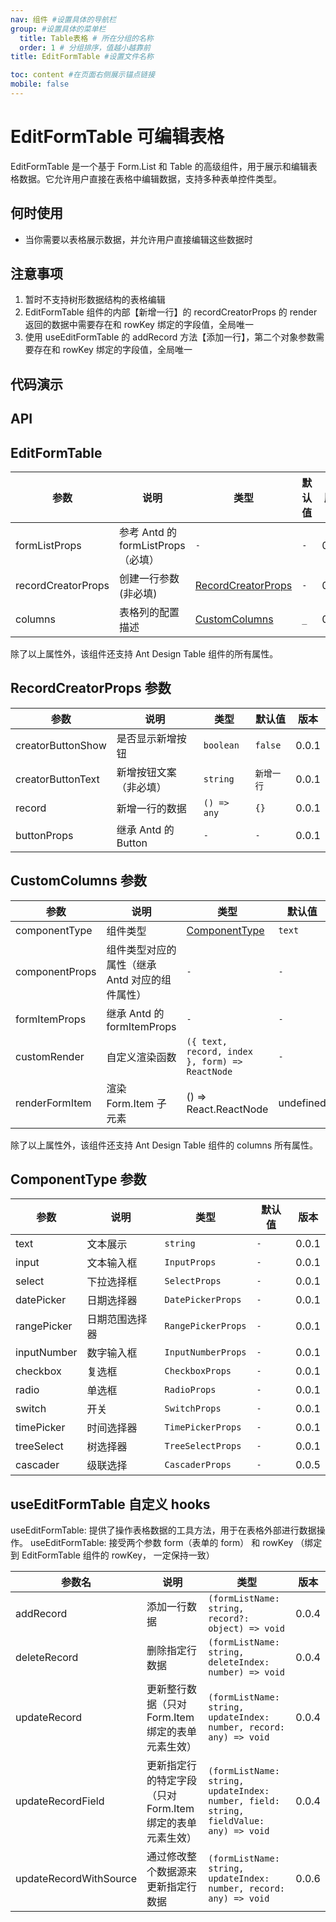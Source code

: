 ```yaml
---
nav: 组件 #设置具体的导航栏
group: #设置具体的菜单栏
  title: Table表格 # 所在分组的名称
  order: 1 # 分组排序，值越小越靠前
title: EditFormTable #设置文件名称

toc: content #在页面右侧展示锚点链接
mobile: false
---
```


# EditFormTable 可编辑表格

EditFormTable 是一个基于 Form.List 和 Table 的高级组件，用于展示和编辑表格数据。它允许用户直接在表格中编辑数据，支持多种表单控件类型。

## 何时使用

- 当你需要以表格展示数据，并允许用户直接编辑这些数据时

## 注意事项

1. 暂时不支持树形数据结构的表格编辑
2. EditFormTable 组件的内部【新增一行】的 recordCreatorProps 的 render 返回的数据中需要存在和 rowKey 绑定的字段值，全局唯一
3. 使用 useEditFormTable 的 addRecord 方法【添加一行】，第二个对象参数需要存在和 rowKey 绑定的字段值，全局唯一

## 代码演示

<code src="./demo/editFormTable" ></code>

## API

## EditFormTable

| 参数               | 说明                               | 类型                                           | 默认值 | 版本  |
| ------------------ | ---------------------------------- | ---------------------------------------------- | ------ | ----- |
| formListProps      | 参考 Antd 的 formListProps（必填） | `-`                                            | `-`    | 0.0.1 |
| recordCreatorProps | 创建一行参数(非必填)               | [RecordCreatorProps](#recordcreatorprops-参数) | `-`    | 0.0.1 |
| columns            | 表格列的配置描述                   | [CustomColumns](#customcolumns-参数)           | `_`    | 0.0.1 |

除了以上属性外，该组件还支持 Ant Design Table 组件的所有属性。

## RecordCreatorProps 参数

| 参数              | 说明                   | 类型        | 默认值     | 版本  |
| ----------------- | ---------------------- | ----------- | ---------- | ----- |
| creatorButtonShow | 是否显示新增按钮       | `boolean`   | `false`    | 0.0.1 |
| creatorButtonText | 新增按钮文案（非必填） | `string`    | `新增一行` | 0.0.1 |
| record            | 新增一行的数据         | `() => any` | `{}`       | 0.0.1 |
| buttonProps       | 继承 Antd 的 Button    | `-`         | `-`        | 0.0.1 |

## CustomColumns 参数

| 参数           | 说明                                           | 类型                                           | 默认值    | 版本  |
| -------------- | ---------------------------------------------- | ---------------------------------------------- | --------- | ----- |
| componentType  | 组件类型                                       | [ComponentType](#componenttype-参数)           | `text`    | 0.0.1 |
| componentProps | 组件类型对应的属性（继承 Antd 对应的组件属性） | `-`                                            | `-`       | 0.0.1 |
| formItemProps  | 继承 Antd 的 formItemProps                     | `-`                                            | `-`       | 0.0.1 |
| customRender   | 自定义渲染函数                                 | `({ text, record, index }, form) => ReactNode` | `-`       | 0.0.1 |
| renderFormItem | 渲染 Form.Item 子元素                          | () => React.ReactNode                          | undefined | 0.0.5 |

除了以上属性外，该组件还支持 Ant Design Table 组件的 columns 所有属性。

## ComponentType 参数

| 参数        | 说明           | 类型               | 默认值 | 版本  |
| ----------- | -------------- | ------------------ | ------ | ----- |
| text        | 文本展示       | `string`           | `-`    | 0.0.1 |
| input       | 文本输入框     | `InputProps`       | `-`    | 0.0.1 |
| select      | 下拉选择框     | `SelectProps`      | `-`    | 0.0.1 |
| datePicker  | 日期选择器     | `DatePickerProps`  | `-`    | 0.0.1 |
| rangePicker | 日期范围选择器 | `RangePickerProps` | `-`    | 0.0.1 |
| inputNumber | 数字输入框     | `InputNumberProps` | `-`    | 0.0.1 |
| checkbox    | 复选框         | `CheckboxProps`    | `-`    | 0.0.1 |
| radio       | 单选框         | `RadioProps`       | `-`    | 0.0.1 |
| switch      | 开关           | `SwitchProps`      | `-`    | 0.0.1 |
| timePicker  | 时间选择器     | `TimePickerProps`  | `-`    | 0.0.1 |
| treeSelect  | 树选择器       | `TreeSelectProps`  | `-`    | 0.0.1 |
| cascader    | 级联选择       | `CascaderProps`    | `-`    | 0.0.5 |

## useEditFormTable 自定义 hooks

useEditFormTable: 提供了操作表格数据的工具方法，用于在表格外部进行数据操作。
useEditFormTable: 接受两个参数 form（表单的 form） 和 rowKey （绑定到 EditFormTable 组件的 rowKey， 一定保持一致）

| 参数名                 | 说明                                                      | 类型                                                                                  | 版本  |
| ---------------------- | --------------------------------------------------------- | ------------------------------------------------------------------------------------- | ----- |
| addRecord              | 添加一行数据                                              | `(formListName: string, record?: object) => void`                                     | 0.0.4 |
| deleteRecord           | 删除指定行数据                                            | `(formListName: string, deleteIndex: number) => void`                                 | 0.0.4 |
| updateRecord           | 更新整行数据（只对 Form.Item 绑定的表单元素生效）         | `(formListName: string, updateIndex: number, record: any) => void`                    | 0.0.4 |
| updateRecordField      | 更新指定行的特定字段（只对 Form.Item 绑定的表单元素生效） | `(formListName: string, updateIndex: number, field: string, fieldValue: any) => void` | 0.0.4 |
| updateRecordWithSource | 通过修改整个数据源来更新指定行数据                        | `(formListName: string, updateIndex: number, record: any) => void`                    | 0.0.6 |
